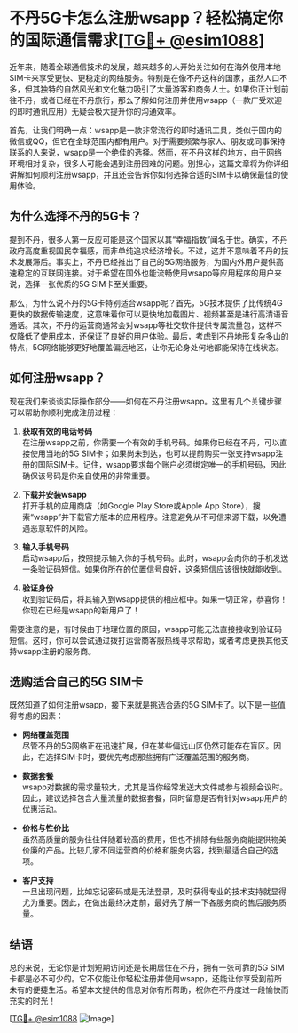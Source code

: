 # 不丹5G卡怎么注册wsapp？轻松搞定你的国际通信需求[[TG💪+ @esim1088](https://t.me/s/esim1088)]

近年来，随着全球通信技术的发展，越来越多的人开始关注如何在海外使用本地SIM卡来享受更快、更稳定的网络服务。特别是在像不丹这样的国家，虽然人口不多，但其独特的自然风光和文化魅力吸引了大量游客和商务人士。如果你正计划前往不丹，或者已经在不丹旅行，那么了解如何注册并使用wsapp（一款广受欢迎的即时通讯应用）无疑会极大提升你的沟通效率。

首先，让我们明确一点：wsapp是一款非常流行的即时通讯工具，类似于国内的微信或QQ，但它在全球范围内都有用户。对于需要频繁与家人、朋友或同事保持联系的人来说，wsapp是一个绝佳的选择。然而，在不丹这样的地方，由于网络环境相对复杂，很多人可能会遇到注册困难的问题。别担心，这篇文章将为你详细讲解如何顺利注册wsapp，并且还会告诉你如何选择合适的SIM卡以确保最佳的使用体验。

## 为什么选择不丹的5G卡？

提到不丹，很多人第一反应可能是这个国家以其“幸福指数”闻名于世。确实，不丹政府高度重视国民幸福感，而非单纯追求经济增长。不过，这并不意味着不丹的技术发展滞后。事实上，不丹已经推出了自己的5G网络服务，为国内外用户提供高速稳定的互联网连接。对于希望在国外也能流畅使用wsapp等应用程序的用户来说，选择一张优质的5G SIM卡至关重要。

那么，为什么说不丹的5G卡特别适合wsapp呢？首先，5G技术提供了比传统4G更快的数据传输速度，这意味着你可以更快地加载图片、视频甚至是进行高清语音通话。其次，不丹的运营商通常会对wsapp等社交软件提供专属流量包，这样不仅降低了使用成本，还保证了良好的用户体验。最后，考虑到不丹地形复杂多山的特点，5G网络能够更好地覆盖偏远地区，让你无论身处何地都能保持在线状态。

## 如何注册wsapp？

现在我们来谈谈实际操作部分——如何在不丹注册wsapp。这里有几个关键步骤可以帮助你顺利完成注册过程：

1. **获取有效的电话号码**  
   在注册wsapp之前，你需要一个有效的手机号码。如果你已经在不丹，可以直接使用当地的5G SIM卡；如果尚未到达，也可以提前购买一张支持wsapp注册的国际SIM卡。记住，wsapp要求每个账户必须绑定唯一的手机号码，因此确保该号码是你亲自使用的非常重要。

2. **下载并安装wsapp**  
   打开手机的应用商店（如Google Play Store或Apple App Store），搜索“wsapp”并下载官方版本的应用程序。注意避免从不可信来源下载，以免遭遇恶意软件的风险。

3. **输入手机号码**  
   启动wsapp后，按照提示输入你的手机号码。此时，wsapp会向你的手机发送一条验证码短信。如果你所在的位置信号良好，这条短信应该很快就能收到。

4. **验证身份**  
   收到验证码后，将其输入到wsapp提供的相应框中。如果一切正常，恭喜你！你现在已经是wsapp的新用户了！

需要注意的是，有时候由于地理位置的原因，wsapp可能无法直接接收到验证码短信。这时，你可以尝试通过拨打运营商客服热线寻求帮助，或者考虑更换其他支持wsapp注册的服务商。

## 选购适合自己的5G SIM卡

既然知道了如何注册wsapp，接下来就是挑选合适的5G SIM卡了。以下是一些值得考虑的因素：

- **网络覆盖范围**  
  尽管不丹的5G网络正在迅速扩展，但在某些偏远山区仍然可能存在盲区。因此，在选择SIM卡时，要优先考虑那些拥有广泛覆盖范围的服务商。

- **数据套餐**  
  wsapp对数据的需求量较大，尤其是当你经常发送大文件或参与视频会议时。因此，建议选择包含大量流量的数据套餐，同时留意是否有针对wsapp用户的优惠活动。

- **价格与性价比**  
  虽然高质量的服务往往伴随着较高的费用，但也不排除有些服务商能提供物美价廉的产品。比较几家不同运营商的价格和服务内容，找到最适合自己的选项。

- **客户支持**  
  一旦出现问题，比如忘记密码或是无法登录，及时获得专业的技术支持就显得尤为重要。因此，在做出最终决定前，最好先了解一下各服务商的售后服务质量。

## 结语

总的来说，无论你是计划短期访问还是长期居住在不丹，拥有一张可靠的5G SIM卡都是必不可少的。它不仅能让你轻松注册并使用wsapp，还能让你享受到前所未有的便捷生活。希望本文提供的信息对你有所帮助，祝你在不丹度过一段愉快而充实的时光！

[[TG💪+ @esim1088](https://t.me/s/esim1088) ![Image](https://i.postimg.cc/4NQfJmqS/Snipaste-2025-05-13-00-14-12.png)]